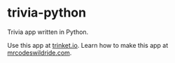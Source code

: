 # trivia-python

Trivia app written in Python.

Use this app at [trinket.io](https://trinket.io/embed/python3/57c68e7f0b?outputOnly=true&start=result).
Learn how to make this app at [mrcodeswildride.com](https://www.mrcodeswildride.com/).

